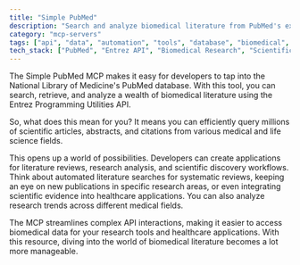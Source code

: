 ```yaml
---
title: "Simple PubMed"
description: "Search and analyze biomedical literature from PubMed's extensive research database using the Entrez API."
category: "mcp-servers"
tags: ["api", "data", "automation", "tools", "database", "biomedical", "literature", "research", "Entrez"]
tech_stack: ["PubMed", "Entrez API", "Biomedical Research", "Scientific Literature", "Medical Databases", "Programming Utilities"]
---
```


The Simple PubMed MCP makes it easy for developers to tap into the National Library of Medicine's PubMed database. With this tool, you can search, retrieve, and analyze a wealth of biomedical literature using the Entrez Programming Utilities API.

So, what does this mean for you? It means you can efficiently query millions of scientific articles, abstracts, and citations from various medical and life science fields.

This opens up a world of possibilities. Developers can create applications for literature reviews, research analysis, and scientific discovery workflows. Think about automated literature searches for systematic reviews, keeping an eye on new publications in specific research areas, or even integrating scientific evidence into healthcare applications. You can also analyze research trends across different medical fields.

The MCP streamlines complex API interactions, making it easier to access biomedical data for your research tools and healthcare applications. With this resource, diving into the world of biomedical literature becomes a lot more manageable.